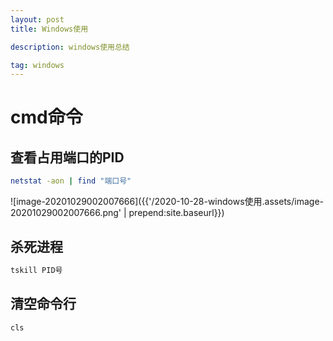 ```yaml
---
layout: post
title: Windows使用

description: windows使用总结

tag: windows
---   
```


# cmd命令

## 查看占用端口的PID

```bash
netstat -aon | find "端口号"
```

![image-20201029002007666]({{'/2020-10-28-windows使用.assets/image-20201029002007666.png' | prepend:site.baseurl}})









## 杀死进程

```bash
tskill PID号
```

## 清空命令行

```bash
cls
```

